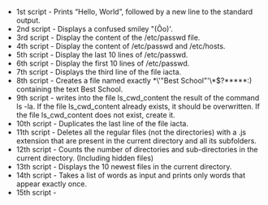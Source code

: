 * 1st script - Prints “Hello, World”, followed by a new line to the standard output.
* 2nd script - Displays a confused smiley "(Ôo)'.
* 3rd script - Display the content of the /etc/passwd file.
* 4th script - Display the content of /etc/passwd and /etc/hosts.
* 5th script - Display the last 10 lines of /etc/passwd.
* 6th script - Display the first 10 lines of /etc/passwd.
* 7th script - Displays the third line of the file iacta.
* 8th script - Creates a file named exactly \*\\'"Best School"\'\\*$\?\*\*\*\*\*:) containing the text Best School.
* 9th script - writes into the file ls_cwd_content the result of the command ls -la. If the file ls_cwd_content already exists, it should be overwritten. If the file ls_cwd_content does not exist, create it.
* 10th script - Duplicates the last line of the file iacta.
* 11th script - Deletes all the regular files (not the directories) with a .js extension that are present in the current directory and all its subfolders.
* 12th script - Counts the number of directories and sub-directories in the current directory. (Including hidden files)
* 13th script - Displays the 10 newest files in the current directory.
* 14th script - Takes a list of words as input and prints only words that appear exactly once.
* 15th script - 
